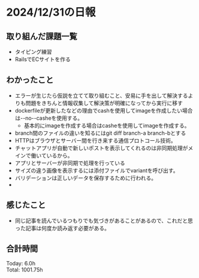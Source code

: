 # 2024/12/31の日報
## 取り組んだ課題一覧
* タイピング練習
*  RailsでECサイトを作る
## わかったこと
* エラーが生じたら仮説を立てて取り組むこと、安易に手を出して解決するよりも問題をきちんと情報収集して解決策が明確になってから実行に移す
* dockerfileが更新したなどの理由でcashを使用してimageを作成したい場合は--no--casheを使用する。
  *  基本的にimageを作成する場合はcasheを使用してimageを作成する。
*  branch間のファイルの違いを知るにはgit diff branch-a branch-bとする
*  HTTPはブラウザとサーバー間を行き来する通信プロトコール技術。
*  チャットアプリが自動で新しいポストを表示してくれるのは非同期処理がメインで働いているから。
  *  アプリとサーバーが非同期で処理を行っている
*  サイズの違う画像を表示するには添付ファイルでvariantを呼び出す。
* バリデーションは正しいデータを保存するために行われる。
*         
## 感じたこと
* 同じ記事を読んでいるつもりでも気づきがあることがあるので、これだと思った記事は何度か読み返す必要がある。
## 合計時間 
Today: 6.0h<br>
Total: 1001.75h
